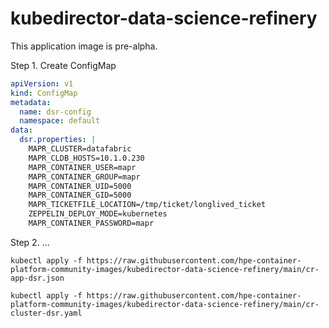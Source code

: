 # kubedirector-data-science-refinery

This application image is pre-alpha.

Step 1. Create ConfigMap

```yaml
apiVersion: v1
kind: ConfigMap
metadata:
  name: dsr-config
  namespace: default
data:
  dsr.properties: |
    MAPR_CLUSTER=datafabric
    MAPR_CLDB_HOSTS=10.1.0.230
    MAPR_CONTAINER_USER=mapr
    MAPR_CONTAINER_GROUP=mapr
    MAPR_CONTAINER_UID=5000
    MAPR_CONTAINER_GID=5000
    MAPR_TICKETFILE_LOCATION=/tmp/ticket/longlived_ticket
    ZEPPELIN_DEPLOY_MODE=kubernetes
    MAPR_CONTAINER_PASSWORD=mapr
```

Step 2. ...


```console
kubectl apply -f https://raw.githubusercontent.com/hpe-container-platform-community-images/kubedirector-data-science-refinery/main/cr-app-dsr.json

kubectl apply -f https://raw.githubusercontent.com/hpe-container-platform-community-images/kubedirector-data-science-refinery/main/cr-cluster-dsr.yaml
```
